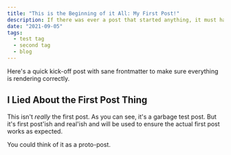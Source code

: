 ```yaml
---
title: "This is the Beginning of it All: My First Post!"
description: If there was ever a post that started anything, it must have been the first post. This is that post.
date: "2021-09-05"
tags:
  - test tag
  - second tag
  - blog
---
```


Here's a quick kick-off post with sane frontmatter to make sure everything is rendering correctly.

## I Lied About the First Post Thing

This isn't _really_ the first post. As you can see, it's a garbage test post. But it's first post'ish and real'ish and will be used to ensure the actual first post works as expected.

You could think of it as a proto-post.
